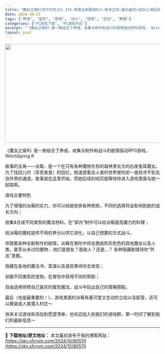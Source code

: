 ```yaml
---
title: "魔女之泉R|官方中文|V1.315-季票全新服装DLC-妖术之刻-晨光幽灵+全DLC|解压即撸|"
date: 2024-10-23
tags: ["养成", "冒险", "剧情", "战斗", "探索", "生存", "策略"]
categories: ["PC游戏下载", "PC游戏专区"]
excerpt: "《魔女之泉R》是一款结合了养成、收集与制作和战斗的剧情驱动RPG游戏。 WitchSpring R 故事的主角——派莓，是一个在只有各种魔物生存的森林里长大的白发兔耳魔女。为了找回儿时（享受美食）的回忆，她渴望着去人类的世界冒险却一直找寻不到去往外界的通道。故事就在这里开始，而她后续的经历就等待你进&hellip;"
layout: post
---
```


<img class="aligncenter size-full wp-image-80492" src="https://sky.sfcrom.com/wp-content/uploads/2024/10/2024102301132877.webp" alt="" width="570" height="321" />

《魔女之泉R》是一款结合了养成、收集与制作和战斗的剧情驱动RPG游戏。 WitchSpring R

故事的主角——派莓，是一个在只有各种魔物生存的森林里长大的白发兔耳魔女。为了找回儿时（享受美食）的回忆，她渴望着去人类的世界冒险却一直找寻不到去往外界的通道。故事就在这里开始，而她后续的经历就等待你进入游戏里面与她一起探索。

游戏主要特色

为了增强的派莓的实力，你可以给她安排各种修炼，不同的选择将会影响到她的成长方向；

收集&amp;合成不同类型的魔法材料，在“家内”制作可以给派莓提高魔力的料理；

给派莓的魔杖提供不用的养分以供它进化，以自己想要的方式战斗。

伴随着各种全新制作的剧情，派莓在冒险中将会邂逅形形色色的其他魔女以及人类，甚至从未过的魔物… 他们是朋友？是敌人？还是…？ 各种隐藏剧情待你“外出”发掘。

隐藏在各地的魔法书、菜谱以及道具等待你去发现；

驯服不同类型的宠物，在冒险中获得不同的帮助；

自由选择研修自己喜欢的属性魔法，战斗中玩出自己的策略搭配。

最后（也是最重要的！），游戏里面的派莓有着可爱又生动的立绘以及配音，还可以换装成人类潜入村庄～

快来关注游戏和添加到愿望清单，也欢迎加入到我们的游戏群，第一时间了解到我们的最新信息～

---
📖 **下载地址/原文地址：** 本文最初发布于我的博客网站：[https://sky.sfcrom.com/2024/10/80511](https://sky.sfcrom.com/2024/10/80511)
